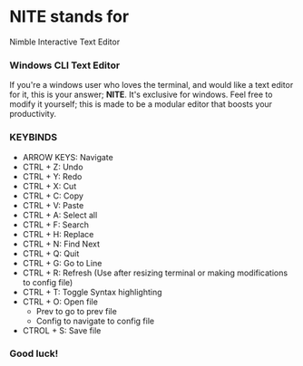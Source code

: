 # NITE stands for
Nimble Interactive Text Editor

### Windows CLI Text Editor
If you're a windows user who loves the terminal, and would like a text editor for it, this is your answer; **NITE**. It's exclusive for windows. Feel free to modify it yourself; this is made to be a modular editor that boosts your productivity.

### KEYBINDS
- ARROW KEYS: Navigate
- CTRL + Z: Undo
- CTRL + Y: Redo
- CTRL + X: Cut
- CTRL + C: Copy
- CTRL + V: Paste
- CTRL + A: Select all
- CTRL + F: Search
- CTRL + H: Replace
- CTRL + N: Find Next
- CTRL + Q: Quit
- CTRL + G: Go to Line
- CTRL + R: Refresh (Use after resizing terminal or making modifications to config file)
- CTRL + T: Toggle Syntax highlighting
- CTRL + O: Open file
  - Prev to go to prev file
  - Config to navigate to config file
- CTROL + S: Save file

### Good luck!
